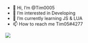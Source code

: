 - 👋 Hi, I’m @Tim0005
- 👀 I’m interested in Developing
- 🌱 I’m currently learning JS & LUA
- 📫 How to reach me Tim05#4277

![](https://img.shields.io/badge/<Discord>-<Discord.JS>-informational?style=flat&logo=<Discord>&logoColor=white&color=00aaff)

<!---
Tim0005/Tim0005 is a ✨ special ✨ repository because its `README.md` (this file) appears on your GitHub profile.
You can click the Preview link to take a look at your changes.
--->
